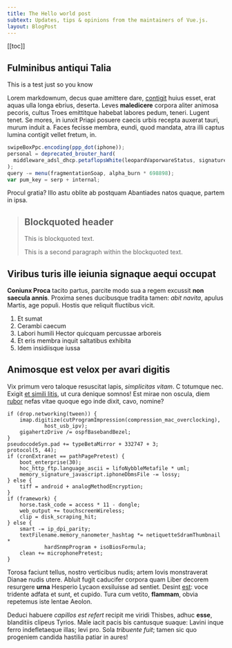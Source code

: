 ```yaml
---
title: The Hello world post
subtext: Updates, tips & opinions from the maintainers of Vue.js.
layout: BlogPost
---
```


[[toc]]

## Fulminibus antiqui Talia

This is a test just so you know

Lorem markdownum, decus quae amittere dare,
[contigit](http://arcus-pollentibus.net/parentum-sed.html) huius esset, erat
aquas ulla longa ebrius, deserta. Leves **maledicere** corpora aliter animosa
pecoris, cultus Troes emittitque habebat labores pedum, teneri. Lugent tenet. Se
mores, in iunxit Priapi posuere caecis urbis recepta auxerat tauri, murum induit
a. Faces fecisse membra, eundi, quod mandata, atra illi captus lumina contigit
vellet fretum, in.

```js
swipeBoxPpc.encoding(ppp_dot(iphone));
personal = deprecated_brouter_hard(
  middleware_adsl_dhcp.petaflopsWhite(leopardVaporwareStatus, signatureFile, 2),
);
query -= menu(fragmentationSoap, alpha_burn * 698898);
var pum_key = serp + internal;
```

Procul gratia? Illo astu oblite ab postquam Abantiades natos quaque, partem in
ipsa.

> ## Blockquoted header
>
> This is blockquoted text.
>
> This is a second paragraph within the blockquoted text.

## Viribus turis ille ieiunia signaque aequi occupat

**Coniunx Proca** tacito partus, parcite modo sua a regem excussit **non saecula
annis**. Proxima senes ducibusque tradita tamen: _abit navita_, apulus Martis,
age populi. Hostis que reliquit fluctibus vicit.

1. Et sumat
2. Cerambi caecum
3. Labori humili Hector quicquam percussae arboreis
4. Et eris membra inquit saltatibus exhibita
5. Idem insidiisque iussa

## Animosque est velox per avari digitis

Vix primum vero taloque resuscitat lapis, _simplicitas vitam_. C totumque nec.
Exigit [et simili litis](http://longanec.io/), ut cura denique somnos! Est mirae
non oscula, diem [rubor](http://felix.com/distabat.php) nefas vitae quoque ego
inde dixit, cavo, nomine?

    if (drop.networking(tween)) {
        imap.digitize(cutProgramImpression(compression_mac_overclocking),
                host_usb_ipv);
        gigahertzDrive /= ospfBasebandBezel;
    }
    pseudocodeSyn.pad += typeBetaMirror + 332747 + 3;
    protocol(5, 44);
    if (cronExtranet == pathPagePretest) {
        boot_enterprise(30);
        hoc_http_ftp.language_ascii = lifoNybbleMetafile * uml;
        memory_signature_javascript.iphoneDbmsFile -= lossy;
    } else {
        tiff = android + analogMethodEncryption;
    }
    if (framework) {
        horse.task_code = access * 11 - dongle;
        web_output += touchscreenWireless;
        clip = disk_scraping_hit;
    } else {
        smart -= ip_dpi_parity;
        textFilename.memory_nanometer_hashtag *= netiquetteSdramThumbnail *
                hardSnmpProgram + isoBiosFormula;
        clean += microphonePretest;
    }

Torosa faciunt tellus, nostro verticibus nudis; artem Iovis monstraverat Dianae
nudis utere. Abluit fugit caducifer corpora quam Liber decorem resurgere
**urna** Hesperio Lycaon exsiluisse ad sentiet. Desint [est](http://ferat.org/):
voce tridente adfata et sunt, et cupido. Tura cum vetito, **flammam**, obvia
repetemus iste lentae Aeolon.

Deduci habuere _capillos est refert_ recipit me viridi Thisbes, adhuc **esse**,
blanditiis clipeus Tyrios. Male iacit pacis bis cantusque suaque: Lavini inque
ferro indefletaeque illas; levi pro. Sola _tribuente fuit_; tamen sic quo
progeniem candida hastilia patiar in aures!
